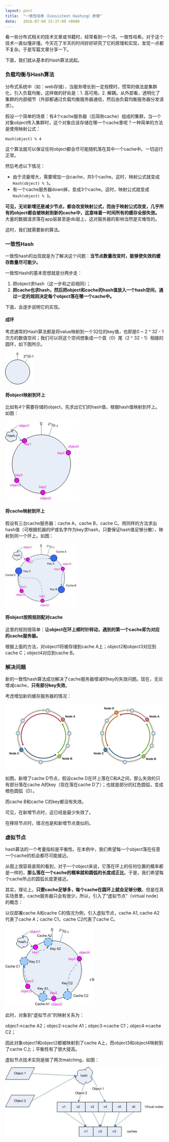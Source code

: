 ```yaml
---
layout: post
title:  "一致性哈希（Consistent Hashing）原理"
date:   2016-07-04 15:37:00 +0800
---
```


看一些分布式相关的技术文章或书籍时，经常看到一个词，一致性哈希。对于这个技术一直似懂非懂。今天花了半天的时间好好研究了它的原理和实现，发现一点都不复杂。于是写篇文章分享一下。

下面，我们就从基本的Hash算法说起。

### 负载均衡与Hash算法

分布式系统中（如：web存储），当服务增长到一定规模时，惯常的做法是集群化，引入负载均衡，这样做的好处是：1. 高可用。2. 解耦。从外部看，透明化了集群的内部细节（外部都通过负载均衡服务器通信，然后由负载均衡服务器分发请求）。

假设一个简单的场景：有4个cache服务器（后简称cache）组成的集群，当一个对象object传入集群时，这个对象应该存储在哪一个cache里呢？一种简单的方法是使用映射公式：

~~~
Hash(object) % 4
~~~

这个算法就可以保证任何object都会尽可能随机落在其中一个cache中。一切运行正常。

然后考虑以下情况：

- 由于流量增大，需要增加一台cache，共5个cache。这时，映射公式就变成`Hash(object) % 5`。
- 有一个cache服务器down掉，变成3个cache。这时，映射公式就变成`Hash(object) % 3`。

**可见，无论新增还是减少节点，都会改变映射公式，而由于映射公式改变，几乎所有的object都会被映射到新的cache中，这意味着一时间所有的缓存全部失效。** 大量的数据请求落在app层甚至是db层上，这对服务器的影响当然是灾难性的。

这时，我们就需要新的算法。

### 一致性Hash

一致性hash的出现就是为了解决这个问题：**当节点数量改变时，能够使失效的缓存数量尽可能少。**

一致性Hash的基本思想就是分两步走：

1. 把object求hash（这一步和之前相同）；
2. **把cache也求hash，然后把object和cache的hash值放入一个hash空间，通过一定的规则决定每个object落在哪一个cache中。**

下面，会逐步说明它的实现。

#### 成环

考虑通常的Hash算法都是将value映射到一个32位的key值，也即是0 ~ 2 ^ 32 - 1次方的数值空间；我们可以将这个空间想象成一个首（0）尾（2 ^ 32 - 1）相接的圆环，如下图所示。

![Alt](/images/consistent-hash(1).jpg)

#### 将object映射到环上

比如有4个需要存储的object，先求出它们的hash值，根据hash值映射到环上。如图：

![Alt](/images/consistent-hash(2).JPG)

#### 将cache映射到环上

假设有三台cache服务器：cache A，cache B，cache C。用同样的方法求出hash值（可根据机器的IP或名字作为key求hash，只要保证hash值足够分散），映射到同一个环上。如图：

![Alt](/images/consistent-hash(3).jpeg)

#### 将object按照规则配对cache

这里的规则很简单：**让object在环上顺时针转动，遇到的第一个cache即为对应的cache服务器。**

根据上面的方法，对object1将被存储到cache A上；object2和object3对应到cache C；object4对应到cache B。

### 解决问题

新的一致性hash算法成功解决了cache服务器增减时key的失效问题。现在，无论增减cache，**只有部分key失效**。

考虑增加新的缓存服务器的情况：

![alt](/images/consistent-hash(4).svg)

如图，新增了cache D节点，假设cache D在环上落在C和A之间，那么失效的只有部分落在cache A的key（现在落在cache D了）；也就是部分的红色圆弧，变成橙色圆弧（D）。

而cache B和cache C的key都没有失效。

可见，在新增节点时，这已经是最少失效了。

在移除节点时，情况也是和新增节点类似的。

### 虚拟节点

hash算法的一个考量指标是平衡性。在本例中，我们希望每一个object落在任意一个cache的机会都尽可能接近。

从图上很容易直观的看到，对于一个object来说，它落在环上的任何位置的概率都是一样的，**那么落在一个cache的概率就和圆弧的长度成正比**。于是，我们希望每个cache所占的圆弧长度更接近。

其实，理论上，**只要cache足够多，每个cache在圆环上就会足够分散**。但是在真实场景里，cache服务器只会有很少，所以，引入了“虚拟节点”（virtual node）的概念：

以仅部署cache A和cache C的情况为例，引入虚拟节点，cache A1, cache A2代表了cache A；cache C1，cache C2代表了cache C。

![alt](/images/consistent-hash(4).jpg)

此时，对象到“虚拟节点”的映射关系为：

objec1->cache A2；objec2->cache A1；objec3->cache C1；objec4->cache C2；

因此对象object1和object2都被映射到了cache A上，而object3和object4映射到了cache C上；平衡性有了很大提高。

虚拟节点技术实则是做了两次matching，如图：

![alt](/images/consistent-hash(5).jpg)
